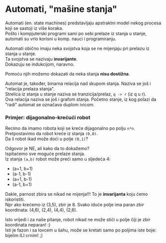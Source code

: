 
# Automati, "mašine stanja"

Automati (en. state machines) predstavljaju apstraktni model nekog procesa 
koji se sastoji iz više koraka.  
Pošto i kompjuterski programi sami po sebi prelaze iz stanja u stanje,
automati su vrlo korisni u komp. nauci i programiranju.

Automati obično imaju neka svojstva koja se ne mijenjaju pri prelazu iz stanja u stanje.  
Ta svojstva se nazivaju **invarijante**.  
Dokazuju se indukcijom, naravno.

Pomoću njih možemo dokazati da neka stanja **nisu dostižna**.

Automat je, također, binarna relacija nad skupom stanja.
Naziva se još i "relacija prelaza stanja".  
Strelica iz stanja u stanje naziva se tranzicija/prelaz, `q -> r` (iz q u r).  
Ova relacija naziva se još i grafom stanja.
Početno stanje, iz kog polazi da "radi" automat se označava duplom ivicom.


### Primjer: dijagonalno-krećući robot

Recimo da imamo robota koji se kreće dijagonalno po polju `n*n`.
Pretpostavimo da robot kreće iz stanja `(0,0)`.  
Da li robot ikad može doći u polje `(0,1)`?

Odgovor je NE, ali kako da to dokažemo?  
Ispitaćemo sve moguće prelaze stanja.  
Iz stanja `(a,b)` robot može preći samo u sljedeća 4:
- (a+1, b+1)
- (a-1, b-1)
- (a+1, b-1)
- (a-1, b+1)

Dakle, parnost zbira se nikad ne mijenja!!! To je **invarijanta** koju ćemo iskoristiti.  
Npr ako krećemo iz (3,5), zbir je 8. Svako iduće polje ima paran zbir koordinata: (4,6), (2,4), (4,4), (2,6).  

Isto vrijedi i za naše pitanje, robot nikad ne može stići u polje čiji je zbir koordinata neparan! :)  
Isti je fazon i sa lovcem u šahu, može se kretati samo po poljima iste boje: bijelim ILI crnim! ;)
